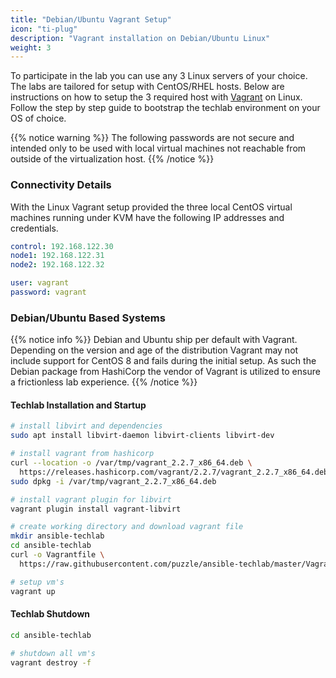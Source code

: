 ```yaml
---
title: "Debian/Ubuntu Vagrant Setup"
icon: "ti-plug"
description: "Vagrant installation on Debian/Ubuntu Linux"
weight: 3
---
```


To participate in the lab you can use any 3 Linux servers
of your choice.  The labs are tailored for setup with
CentOS/RHEL hosts. Below are instructions on how to setup
the 3 required host with [Vagrant][vagrant] on Linux.
Follow the step by step guide to bootstrap the techlab
environment on your OS of choice.

{{% notice warning %}}
The following passwords are not secure and intended only to
be used with local virtual machines not reachable from outside
of the virtualization host.
{{% /notice %}}

### Connectivity Details

With the Linux Vagrant setup provided the three local
CentOS virtual machines running under KVM have the
following IP addresses and credentials.

```yaml
control: 192.168.122.30
node1: 192.168.122.31
node2: 192.168.122.32

user: vagrant
password: vagrant
```

### Debian/Ubuntu Based Systems

{{% notice info %}}
Debian and Ubuntu ship per default with Vagrant.
Depending on the version and age of the distribution
Vagrant may not include support for CentOS 8 and fails
during the initial setup. As such the Debian package
from HashiCorp the vendor of Vagrant is utilized to
ensure a frictionless lab experience.
{{% /notice %}}

#### Techlab Installation and Startup

```bash
# install libvirt and dependencies
sudo apt install libvirt-daemon libvirt-clients libvirt-dev

# install vagrant from hashicorp
curl --location -o /var/tmp/vagrant_2.2.7_x86_64.deb \
  https://releases.hashicorp.com/vagrant/2.2.7/vagrant_2.2.7_x86_64.deb
sudo dpkg -i /var/tmp/vagrant_2.2.7_x86_64.deb

# install vagrant plugin for libvirt
vagrant plugin install vagrant-libvirt

# create working directory and download vagrant file
mkdir ansible-techlab
cd ansible-techlab
curl -o Vagrantfile \
  https://raw.githubusercontent.com/puzzle/ansible-techlab/master/Vagrantfile

# setup vm's
vagrant up
```

#### Techlab Shutdown

```bash
cd ansible-techlab

# shutdown all vm's
vagrant destroy -f
```

[vagrant]: https://www.vagrantup.com/
